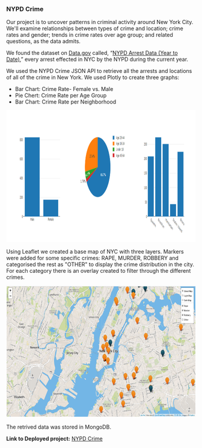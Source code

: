 ### NYPD Crime


Our project is to uncover patterns in criminal activity around New York City. We'll examine relationships between types of crime and location; crime rates and gender; trends in crime rates over age group; and related questions, as the data admits.

We found the dataset on [Data.gov](https://catalog.data.gov/dataset?publisher=data.cityofnewyork.us&organization=city-of-new-york) called, “[NYPD Arrest Data (Year to Date)](https://catalog.data.gov/dataset/nypd-arrest-data-year-to-date),” every arrest effected in NYC by the NYPD during the current year.

We used the NYPD Crime JSON API to retrieve all the arrests and locations of all of the crime in New York.
We used Plotly to create three graphs:
* Bar Chart: Crime Rate- Female vs. Male
* Pie Chert: Crime Rate per Age Group
* Bar Chart: Crime Rate per Neighborhood

<img width="900" height="350" src="static/img/Fig1.png">


Using Leaflet we created a base map of NYC with three layers. Markers were added for some specific crimes: RAPE, MURDER, ROBBERY and categorised the rest as "OTHER" to display the crime distribution in the city. For each category there is an overlay created to filter through the different crimes.

<img width="900" height="350" src="static/img/Fig2.png">

The retrived data was stored in MongoDB.

**Link to Deployed project:** [NYPD Crime](https://iris28kurti.github.io/nypdcrime/index.html)



